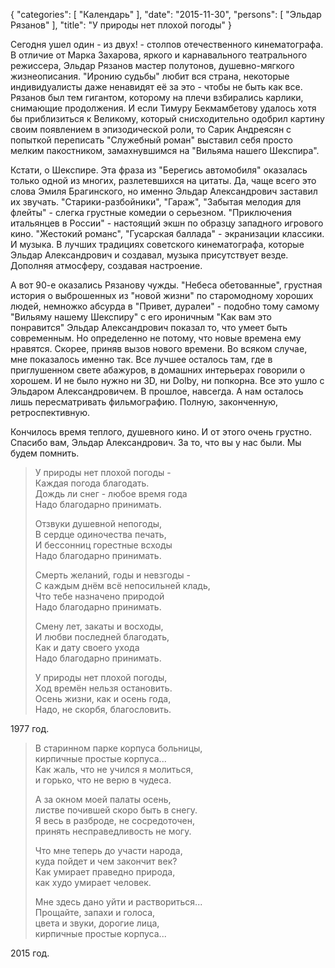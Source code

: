 {
   "categories": [
      "Календарь"
   ],
   "date": "2015-11-30",
   "persons": [
      "Эльдар Рязанов"
   ],
   "title": "У природы нет плохой погоды"
}

Сегодня ушел один - из двух! - столпов отечественного кинематографа. В отличие от Марка Захарова, яркого и карнавального театрального режиссера, Эльдар Рязанов мастер полутонов, душевно-мягкого жизнеописания. "Иронию судьбы" любит вся страна, некоторые индивидуалисты даже ненавидят её за это - чтобы не быть как все. Рязанов был тем гигантом, которому на плечи взбирались карлики, снимающие продолжения. И если Тимуру Бекмамбетову удалось хотя бы приблизиться к Великому, который снисходительно одобрил картину своим появлением в эпизодической роли, то Сарик Андреясян с попыткой переписать "Служебный роман" выставил себя просто мелким пакостником, замахнувшимся на "Вильяма нашего Шекспира".

Кстати, о Шекспире. Эта фраза из "Берегись автомобиля" оказалась только одной из многих, разлетевшихся на цитаты. Да, чаще всего это слова Эмиля Брагинского, но именно Эльдар Александрович заставил их звучать. "Старики-разбойники", "Гараж", "Забытая мелодия для флейты" - слегка грустные комедии о серьезном. "Приключения итальянцев в России" - настоящий экшн по образцу западного игрового кино. "Жестокий романс", "Гусарская баллада" - экранизации классики. И музыка. В лучших традициях советского кинематографа, которые Эльдар Александрович и создавал, музыка присутствует везде. Дополняя атмосферу, создавая настроение.

А вот 90-е оказались Рязанову чужды. "Небеса обетованные", грустная история о выброшенных из "новой жизни" по старомодному хороших людей, немножко абсурда в "Привет, дуралеи" - подобно тому самому "Вильяму нашему Шекспиру" с его ироничным "Как вам это понравится" Эльдар Александрович показал то, что умеет быть современным. Но определенно не потому, что новые времена ему нравятся. Скорее, приняв вызов нового времени. Во всяком случае, мне показалось именно так. Все лучшее осталось там, где в приглушенном свете абажуров, в домашних интерьерах говорили о хорошем. И не было нужно ни 3D, ни Dolby, ни попкорна. Все это ушло с Эльдаром Александровичем. В прошлое, навсегда. А нам осталось лишь пересматривать фильмографию. Полную, законченную, ретроспективную.

Кончилось время теплого, душевного кино. И от этого очень грустно. Спасибо вам, Эльдар Александрович. За то, что вы у нас были. Мы будем помнить.

> У природы нет плохой погоды -  
> Каждая погода благодать.  
> Дождь ли снег - любое время года  
> Надо благодарно принимать.
> 
> Отзвуки душевной непогоды,  
> В сердце одиночества печать,  
> И бессонниц горестные всходы  
> Надо благодарно принимать.
> 
> Смерть желаний, годы и невзгоды -  
> С каждым днём всё непосильней кладь,  
> Что тебе назначено природой  
> Надо благодарно принимать.
> 
> Смену лет, закаты и восходы,  
> И любви последней благодать,  
> Как и дату своего ухода  
> Надо благодарно принимать.
> 
> У природы нет плохой погоды,  
> Ход времён нельзя остановить.  
> Осень жизни, как и осень года,  
> Надо, не скорбя, благословить.

1977 год.

> В старинном парке корпуса больницы,  
> кирпичные простые корпуса...  
> Как жаль, что не учился я молиться,  
> и горько, что не верю в чудеса.
> 
> А за окном моей палаты осень,  
> листве почившей скоро быть в снегу.  
> Я весь в разброде, не сосредоточен,  
> принять несправедливость не могу.
> 
> Что мне теперь до участи народа,  
> куда пойдет и чем закончит век?  
> Как умирает праведно природа,  
> как худо умирает человек.
> 
> Мне здесь дано уйти и раствориться...  
> Прощайте, запахи и голоса,  
> цвета и звуки, дорогие лица,  
> кирпичные простые корпуса...

2015 год.
